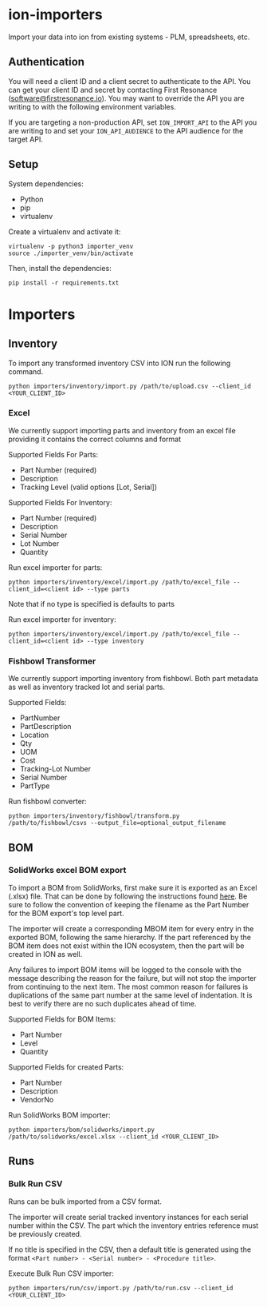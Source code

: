 # ion-importers
Import your data into ion from existing systems - PLM, spreadsheets, etc.

## Authentication
You will need a client ID and a client secret to authenticate to the API. You can get your client ID and secret by contacting First Resonance (software@firstresonance.io). You may want to override the API you are writing to with the following environment variables.

If you are targeting a non-production API, set `ION_IMPORT_API` to the API you are writing to and set your  `ION_API_AUDIENCE` to the API audience for the target API.

## Setup

System dependencies:
- Python
- pip
- virtualenv

Create a virtualenv and activate it:

```
virtualenv -p python3 importer_venv
source ./importer_venv/bin/activate
```

Then, install the dependencies:

```
pip install -r requirements.txt
```

# Importers

## Inventory

To import any transformed inventory CSV into ION run the following command.
```
python importers/inventory/import.py /path/to/upload.csv --client_id <YOUR_CLIENT_ID>
```

### Excel

We currently support importing parts and inventory from an excel file providing it contains the correct columns and format

Supported Fields For Parts:
* Part Number (required)
* Description
* Tracking Level (valid options [Lot, Serial])

Supported Fields For Inventory:
* Part Number (required)
* Description
* Serial Number
* Lot Number
* Quantity

Run excel importer for parts:
```
python importers/inventory/excel/import.py /path/to/excel_file --client_id=<client id> --type parts
```
Note that if no type is specified is defaults to parts

Run excel importer for inventory:
```
python importers/inventory/excel/import.py /path/to/excel_file --client_id=<client id> --type inventory
```

### Fishbowl Transformer

We currently support importing inventory from fishbowl. Both part metadata as well as inventory tracked lot and serial parts.

Supported Fields:
* PartNumber
* PartDescription
* Location
* Qty
* UOM
* Cost
* Tracking-Lot Number
* Serial Number
* PartType

Run fishbowl converter:
```
python importers/inventory/fishbowl/transform.py /path/to/fishbowl/csvs --output_file=optional_output_filename
```

## BOM

### SolidWorks excel BOM export

To import a BOM from SolidWorks, first make sure it is exported as an Excel (.xlsx) file. That can be done by following the instructions found [here](https://help.solidworks.com/2019/english/SolidWorks/sldworks/t_Saving_BOMs.htm). Be sure to follow the convention of keeping the filename as the Part Number for the BOM export's top level part.

The importer will create a corresponding MBOM item for every entry in the exported BOM, following the same hierarchy. If the part referenced by the BOM item does not exist within the ION ecosystem, then the part will be created in ION as well.

Any failures to import BOM items will be logged to the console with the message describing the reason for the failure, but will not stop the importer from continuing to the next item. The most common reason for failures is duplications of the same part number at the same level of indentation. It is best to verify there are no such duplicates ahead of time.

Supported Fields for BOM Items:
* Part Number
* Level
* Quantity

Supported Fields for created Parts:
* Part Number
* Description
* VendorNo


Run SolidWorks BOM importer:
```
python importers/bom/solidworks/import.py /path/to/solidworks/excel.xlsx --client_id <YOUR_CLIENT_ID>
```

## Runs

### Bulk Run CSV

Runs can be bulk imported from a CSV format.

The importer will create serial tracked inventory instances for each serial number within the CSV. The part which the inventory entries reference must be previously created.

If no title is specified in the CSV, then a default title is generated using the format `<Part number> - <Serial number> - <Procedure title>`.

Execute Bulk Run CSV importer:
```
python importers/run/csv/import.py /path/to/run.csv --client_id <YOUR_CLIENT_ID>
```